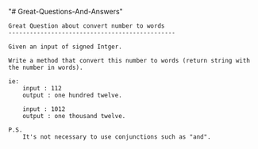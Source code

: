 "# Great-Questions-And-Answers" 
	
	Great Question about convert number to words
	-----------------------------------------------

    Given an input of signed Intger.

	Write a method that convert this number to words (return string with the number in words).

	ie:
		input : 112 
		output : one hundred twelve. 

		input : 1012
		output : one thousand twelve.
		
	P.S.
		It's not necessary to use conjunctions such as "and".

